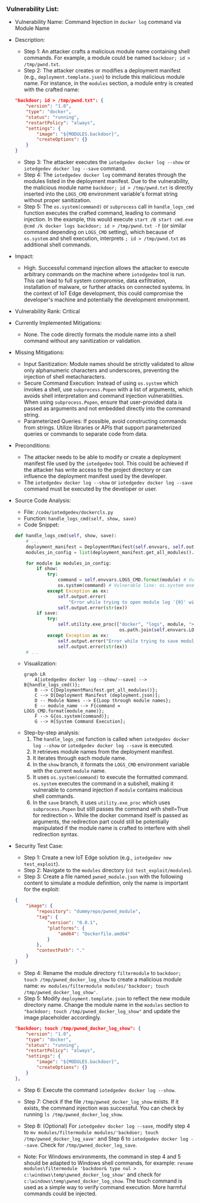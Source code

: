 ### Vulnerability List:

- Vulnerability Name: Command Injection in `docker log` command via Module Name

- Description:
    - Step 1: An attacker crafts a malicious module name containing shell commands. For example, a module could be named `backdoor; id > /tmp/pwnd.txt`.
    - Step 2: The attacker creates or modifies a deployment manifest (e.g., `deployment.template.json`) to include this malicious module name. For instance, in the `modules` section, a module entry is created with the crafted name:
    ```json
    "backdoor; id > /tmp/pwnd.txt": {
        "version": "1.0",
        "type": "docker",
        "status": "running",
        "restartPolicy": "always",
        "settings": {
            "image": "${MODULES.backdoor}",
            "createOptions": {}
        }
    }
    ```
    - Step 3: The attacker executes the `iotedgedev docker log --show` or `iotedgedev docker log --save` command.
    - Step 4: The `iotedgedev docker log` command iterates through the modules listed in the deployment manifest. Due to the vulnerability, the malicious module name `backdoor; id > /tmp/pwnd.txt` is directly inserted into the `LOGS_CMD` environment variable's format string without proper sanitization.
    - Step 5: The `os.system(command)` or `subprocess` call in `handle_logs_cmd` function executes the crafted command, leading to command injection. In the example, this would execute `start /B start cmd.exe @cmd /k docker logs backdoor; id > /tmp/pwnd.txt -f` (or similar command depending on `LOGS_CMD` setting), which because of `os.system` and shell execution, interprets `; id > /tmp/pwnd.txt` as additional shell commands.

- Impact:
    - High. Successful command injection allows the attacker to execute arbitrary commands on the machine where `iotedgedev` tool is run. This can lead to full system compromise, data exfiltration, installation of malware, or further attacks on connected systems. In the context of IoT Edge development, this could compromise the developer's machine and potentially the development environment.

- Vulnerability Rank: Critical

- Currently Implemented Mitigations:
    - None. The code directly formats the module name into a shell command without any sanitization or validation.

- Missing Mitigations:
    - Input Sanitization: Module names should be strictly validated to allow only alphanumeric characters and underscores, preventing the injection of shell metacharacters.
    - Secure Command Execution: Instead of using `os.system` which invokes a shell, use `subprocess.Popen` with a list of arguments, which avoids shell interpretation and command injection vulnerabilities. When using `subprocess.Popen`, ensure that user-provided data is passed as arguments and not embedded directly into the command string.
    - Parameterized Queries: If possible, avoid constructing commands from strings. Utilize libraries or APIs that support parameterized queries or commands to separate code from data.

- Preconditions:
    - The attacker needs to be able to modify or create a deployment manifest file used by the `iotedgedev` tool. This could be achieved if the attacker has write access to the project directory or can influence the deployment manifest used by the developer.
    - The `iotedgedev docker log --show` or `iotedgedev docker log --save` command must be executed by the developer or user.

- Source Code Analysis:
    - File: `/code/iotedgedev/dockercls.py`
    - Function: `handle_logs_cmd(self, show, save)`
    - Code Snippet:
    ```python
    def handle_logs_cmd(self, show, save):
        # ...
        deployment_manifest = DeploymentManifest(self.envvars, self.output, self.utility, self.envvars.DEPLOYMENT_CONFIG_FILE_PATH, False)
        modules_in_config = list(deployment_manifest.get_all_modules().keys())

        for module in modules_in_config:
            if show:
                try:
                    command = self.envvars.LOGS_CMD.format(module) # Vulnerable line: Module name is directly formatted into command
                    os.system(command) # Vulnerable line: os.system executes shell command
                except Exception as ex:
                    self.output.error(
                        "Error while trying to open module log '{0}' with command '{1}'. Try `iotedgedev docker log --save` instead.".format(module, command))
                    self.output.error(str(ex))
            if save:
                try:
                    self.utility.exe_proc(["docker", "logs", module, ">", # Partially vulnerable - module is argument, but redirection `>` could be manipulated
                                           os.path.join(self.envvars.LOGS_PATH, module + ".log")], True)
                except Exception as ex:
                    self.output.error("Error while trying to save module log file '{0}'".format(module))
                    self.output.error(str(ex))
        # ...
    ```
    - Visualization:
        ```mermaid
        graph LR
            A[iotedgedev docker log --show/--save] --> B{handle_logs_cmd()};
            B --> C{DeploymentManifest.get_all_modules()};
            C --> D[Deployment Manifest (deployment.json)];
            D -- Module Names --> E{Loop through module names};
            E -- module_name --> F{command = LOGS_CMD.format(module_name)};
            F --> G{os.system(command)};
            G --> H[System Command Execution];
        ```
    - Step-by-step analysis:
        1. The `handle_logs_cmd` function is called when `iotedgedev docker log --show` or `iotedgedev docker log --save` is executed.
        2. It retrieves module names from the deployment manifest.
        3. It iterates through each module name.
        4. In the `show` branch, it formats the `LOGS_CMD` environment variable with the current `module` name.
        5. It uses `os.system(command)` to execute the formatted command. `os.system` executes the command in a subshell, making it vulnerable to command injection if `module` contains malicious shell commands.
        6. In the `save` branch, it uses `utility.exe_proc` which uses `subprocess.Popen` but still passes the command with shell=True for redirection `>`. While the docker command itself is passed as arguments, the redirection part could still be potentially manipulated if the module name is crafted to interfere with shell redirection syntax.

- Security Test Case:
    - Step 1: Create a new IoT Edge solution (e.g., `iotedgedev new test_exploit`).
    - Step 2: Navigate to the `modules` directory (`cd test_exploit/modules`).
    - Step 3: Create a file named `pwned_module.json` with the following content to simulate a module definition, only the name is important for the exploit:
    ```json
    {
        "image": {
            "repository": "dummyrepo/pwned_module",
            "tag": {
                "version": "0.0.1",
                "platforms": {
                    "amd64": "Dockerfile.amd64"
                }
            },
            "contextPath": "."
        }
    }
    ```
    - Step 4: Rename the module directory `filtermodule` to `backdoor; touch /tmp/pwned_docker_log_show` to create a malicious module name: `mv modules/filtermodule modules/'backdoor; touch /tmp/pwned_docker_log_show'`.
    - Step 5: Modify `deployment.template.json` to reflect the new module directory name. Change the module name in the `modules` section to `"backdoor; touch /tmp/pwned_docker_log_show"` and update the image placeholder accordingly.
    ```json
    "backdoor; touch /tmp/pwned_docker_log_show": {
        "version": "1.0",
        "type": "docker",
        "status": "running",
        "restartPolicy": "always",
        "settings": {
            "image": "${MODULES.backdoor}",
            "createOptions": {}
        }
    },
    ```
    - Step 6: Execute the command `iotedgedev docker log --show`.
    - Step 7: Check if the file `/tmp/pwned_docker_log_show` exists. If it exists, the command injection was successful. You can check by running `ls /tmp/pwned_docker_log_show`.

    - Step 8: (Optional) For `iotedgedev docker log --save`, modify step 4 to `mv modules/filtermodule modules/'backdoor; touch /tmp/pwned_docker_log_save'` and Step 6 to `iotedgedev docker log --save`. Check for `/tmp/pwned_docker_log_save`.

    - Note: For Windows environments, the command in step 4 and 5 should be adapted to Windows shell commands, for example: `rename modules\filtermodule 'backdoor& type nul > c:\windows\temp\pwned_docker_log_show'` and check for `c:\windows\temp\pwned_docker_log_show`. The touch command is used as a simple way to verify command execution. More harmful commands could be injected.
